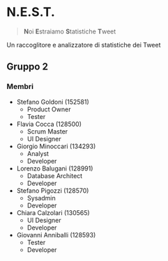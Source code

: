 # N.E.S.T.

> **N**oi **E**straiamo **S**tatistiche **T**weet

Un raccoglitore e analizzatore di statistiche dei Tweet

## Gruppo 2

### Membri

- Stefano Goldoni (152581)
  - Product Owner
  - Tester
- Flavia Cocca (128500)
  - Scrum Master
  - UI Designer
- Giorgio Minoccari (134293)
  - Analyst
  - Developer 
- Lorenzo Balugani (128991)
  - Database Architect
  - Developer  
- Stefano Pigozzi (128570)
  - Sysadmin
  - Developer  
- Chiara Calzolari (130565)
  - UI Designer
  - Developer  
- Giovanni Anniballi (128593)
  - Tester
  - Developer
